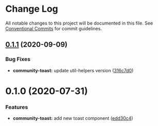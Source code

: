 # Change Log

All notable changes to this project will be documented in this file.
See [Conventional Commits](https://conventionalcommits.org) for commit guidelines.

## [0.1.1](https://github.com/telus/tds-community/compare/@tds/community-toast@0.1.0...@tds/community-toast@0.1.1) (2020-09-09)


### Bug Fixes

* **community-toast:** update util-helpers version ([316c7d0](https://github.com/telus/tds-community/commit/316c7d08cacb2a459c102661881c875d047dce98))





# 0.1.0 (2020-07-31)


### Features

* **community-toast:** add new toast component ([edd30c4](https://github.com/telus/tds-community/commit/edd30c47be89fdfbc75eeb42bc6c62fff37740c4))
